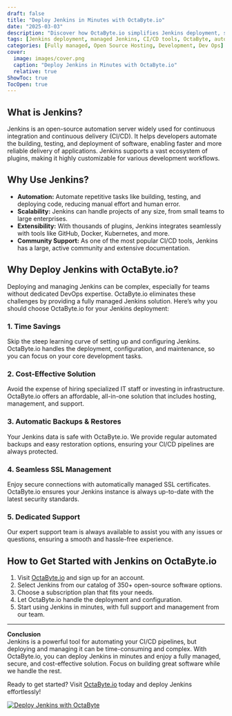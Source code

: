 ```yaml
---
draft: false
title: "Deploy Jenkins in Minutes with OctaByte.io"
date: "2025-03-03"
description: "Discover how OctaByte.io simplifies Jenkins deployment, saving you time and effort while ensuring a secure, cost-effective, and fully managed solution for your CI/CD needs."
tags: [Jenkins deployment, managed Jenkins, CI/CD tools, OctaByte, automated Jenkins setup, Jenkins hosting, Jenkins management, DevOps tools, open-source software hosting, Jenkins backup and restore]
categories: [Fully managed, Open Source Hosting, Development, Dev Ops]
cover:
  image: images/cover.png
  caption: "Deploy Jenkins in Minutes with OctaByte.io"
  relative: true
ShowToc: true
TocOpen: true
---
```



## What is Jenkins?

Jenkins is an open-source automation server widely used for continuous integration and continuous delivery (CI/CD). It helps developers automate the building, testing, and deployment of software, enabling faster and more reliable delivery of applications. Jenkins supports a vast ecosystem of plugins, making it highly customizable for various development workflows.

## Why Use Jenkins?

- **Automation:** Automate repetitive tasks like building, testing, and deploying code, reducing manual effort and human error.  
- **Scalability:** Jenkins can handle projects of any size, from small teams to large enterprises.  
- **Extensibility:** With thousands of plugins, Jenkins integrates seamlessly with tools like GitHub, Docker, Kubernetes, and more.  
- **Community Support:** As one of the most popular CI/CD tools, Jenkins has a large, active community and extensive documentation.  

## Why Deploy Jenkins with OctaByte.io?

Deploying and managing Jenkins can be complex, especially for teams without dedicated DevOps expertise. OctaByte.io eliminates these challenges by providing a fully managed Jenkins solution. Here’s why you should choose OctaByte.io for your Jenkins deployment:

### 1. **Time Savings**  
Skip the steep learning curve of setting up and configuring Jenkins. OctaByte.io handles the deployment, configuration, and maintenance, so you can focus on your core development tasks.

### 2. **Cost-Effective Solution**  
Avoid the expense of hiring specialized IT staff or investing in infrastructure. OctaByte.io offers an affordable, all-in-one solution that includes hosting, management, and support.

### 3. **Automatic Backups & Restores**  
Your Jenkins data is safe with OctaByte.io. We provide regular automated backups and easy restoration options, ensuring your CI/CD pipelines are always protected.

### 4. **Seamless SSL Management**  
Enjoy secure connections with automatically managed SSL certificates. OctaByte.io ensures your Jenkins instance is always up-to-date with the latest security standards.

### 5. **Dedicated Support**  
Our expert support team is always available to assist you with any issues or questions, ensuring a smooth and hassle-free experience.

## How to Get Started with Jenkins on OctaByte.io

1. Visit [OctaByte.io](https://octabyte.io) and sign up for an account.  
2. Select Jenkins from our catalog of 350+ open-source software options.  
3. Choose a subscription plan that fits your needs.  
4. Let OctaByte.io handle the deployment and configuration.  
5. Start using Jenkins in minutes, with full support and management from our team.  

---

**Conclusion**  
Jenkins is a powerful tool for automating your CI/CD pipelines, but deploying and managing it can be time-consuming and complex. With OctaByte.io, you can deploy Jenkins in minutes and enjoy a fully managed, secure, and cost-effective solution. Focus on building great software while we handle the rest.  

Ready to get started? Visit [OctaByte.io](https://octabyte.io) today and deploy Jenkins effortlessly!

[![Deploy Jenkins with OctaByte](/images/deploy-on-octabyte.png)](https://octabyte.io/fully-managed-open-source-services/development/dev-ops/jenkins)